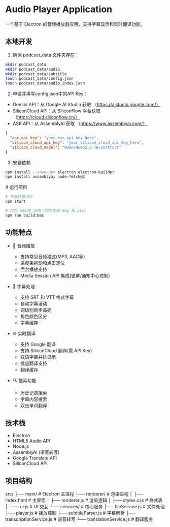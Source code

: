 # Audio Player Application

一个基于 Electron 的音频播放器应用，支持字幕显示和实时翻译功能。


## 本地开发
1. 确保 podcast_data 文件夹存在：
```bash
mkdir podcast_data
mkdir podcast_data/audio
mkdir podcast_data/subtitle
touch podcast_data/config.json
touch podcast_data/audio_index.json
```
2. 申请并填写config.json中的API Key：
- Gemini API：从 Google AI Studio 获取 （https://aistudio.google.com/）
- SiliconCloud API：从 SiliconFlow 平台获取 （https://cloud.siliconflow.cn/）
- ASR API：从 AssemblyAI 获取 （https://www.assemblyai.com/）

```json
{
  "asr_api_key": "your_asr_api_key_here",
  "silicon_cloud_api_key": "your_silicon_cloud_api_key_here",
  "silicon_cloud_model": "Qwen/Qwen2.5-7B-Instruct"
}
```

3. 安装依赖
```bash
npm install --save-dev electron electron-builder
npm install assemblyai node-fetch@2
```

4 运行项目
```bash
# 开发环境运行
npm start

# 打包 macOS 应用（同时生成 dmg 和 zip）
npm run build:mac
```

## 功能特点

- 🎵 音频播放
  - 支持常见音频格式(MP3, AAC等)
  - 进度条拖动和点击定位
  - 后台播放支持
  - Media Session API 集成(锁屏/通知中心控制)

- 📝 字幕处理
  - 支持 SRT 和 VTT 格式字幕
  - 自动字幕滚动
  - 词级别同步高亮
  - 角色颜色区分
  - 字幕缓存

- 🌐 实时翻译
  - 支持 Google 翻译
  - 支持 SiliconCloud 翻译(需 API Key)
  - 双语字幕并排显示
  - 批量翻译支持
  - 翻译缓存

- 🔍 搜索功能
  - 历史记录搜索
  - 字幕内容搜索
  - 双击单词翻译

## 技术栈

- Electron
- HTML5 Audio API
- Node.js
- AssemblyAI (语音转写)
- Google Translate API
- SiliconCloud API

## 项目结构

src/
├── main/              # Electron 主进程
├── renderer/          # 渲染进程
│   ├── index.html    # 主界面
│   ├── renderer.js   # 渲染逻辑
│   ├── styles.css    # 样式表
│   └── ui.js         # UI 交互
└── services/         # 核心服务
    ├── fileService.js       # 文件处理
    ├── player.js           # 播放控制
    ├── subtitleParser.js   # 字幕解析
    ├── transcriptionService.js # 语音转写
    └── translationService.js  # 翻译服务 